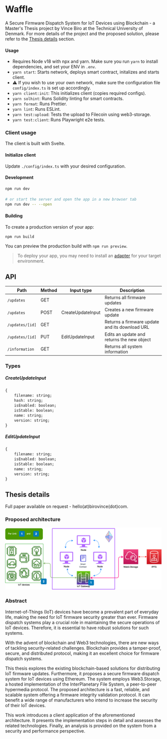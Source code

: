 # Waffle

A Secure Firmware Dispatch System for IoT Devices using Blockchain - a Master's Thesis project by Vince Biro at the Technical University of Denmark. For more details of the project and the proposed solution, please refer to the [Thesis details](#thesis-details) section.

#### Usage

- Requires Node v18 with npx and yarn. Make sure you run `yarn` to install dependencies, and set your ENV in `.env`.
- `yarn start`: Starts network, deploys smart contract, initalizes and starts client.
-  ⚠️ If you wish to use your own network, make sure the configuration file `config/index.ts` is set up accordingly.
- `yarn client:init`: This initializes client (copies required configs).
- `yarn solhint`: Runs Solidity linting for smart contracts.
- `yarn format`: Runs Prettier.
- `yarn lint`: Runs ESLint.
- `yarn test:upload`: Tests the upload to Filecoin using web3-storage.
- `yarn test:client`: Runs Playwright e2e tests.

### Client usage
The client is built with Svelte.
#### Initialize client
Update `./config/index.ts` with your desired configuration.
#### Development 
```bash
npm run dev

# or start the server and open the app in a new browser tab
npm run dev -- --open
```

#### Building

To create a production version of your app:

```bash
npm run build
```

You can preview the production build with `npm run preview`.

> To deploy your app, you may need to install an [adapter](https://kit.svelte.dev/docs/adapters) for your target environment.

## API

|Path|Method|Input type|Description|
|---|---|---|---|
|`/updates`|GET||Returns all firmware updates|
|`/updates`|POST|CreateUpdateInput|Creates a new firmware update|
|`/updates/[id]`|GET||Returns a firmware update and its download URL|
|`/updates/[id]`|PUT|EditUpdateInput|Edits an update and returns the new object|
|`/information`|GET||Returns all system information|

### Types
##### CreateUpdateInput
```
{
    filename: string;
    hash: string;
    isEnabled: boolean;
    isStable: boolean;
    name: string;
    version: string;
}
```
##### EditUpdateInput
```
{
    filename: string;
    isEnabled: boolean;
    isStable: boolean;
    name: string;
    version: string;
}
```

## Thesis details

Full paper available on request - hello(at)birovince(dot)com.

### Proposed architecture
![Proposed architecture](Arch.png "Proposed architecture")

### Abstract

Internet-of-Things (IoT) devices have become a prevalent part of everyday life, making the need for IoT firmware security greater than ever. Firmware dispatch systems play a crucial role in maintaining the secure operations of IoT devices. Therefore, it is essential to have robust solutions for such systems. 

With the advent of blockchain and Web3 technologies, there are new ways of tackling security-related challenges. Blockchain provides a tamper-proof, secure, and distributed protocol, making it an excellent choice for firmware dispatch systems.

This thesis explores the existing blockchain-based solutions for distributing IoT firmware updates. Furthermore, it proposes a secure firmware dispatch system for IoT devices using Ethereum. The system employs Web3.Storage, a hosted implementation of the InterPlanetary File System, a peer-to-peer hypermedia protocol. The proposed architecture is a fast, reliable, and scalable system offering a firmware integrity validation protocol. It can benefit a wide range of manufacturers who intend to increase the security of their IoT devices.

This work introduces a client application of the aforementioned architecture. It presents the implementation steps in detail and assesses the related technologies. Finally, an analysis is provided on the system from a security and performance perspective.
